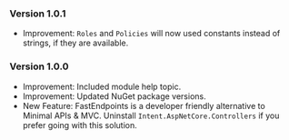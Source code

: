 ### Version 1.0.1

- Improvement: `Roles` and `Policies` will now used constants instead of strings, if they are available.

### Version 1.0.0

- Improvement: Included module help topic.
- Improvement: Updated NuGet package versions.
- New Feature: FastEndpoints is a developer friendly alternative to Minimal APIs & MVC. Uninstall `Intent.AspNetCore.Controllers` if you prefer going with this solution.
